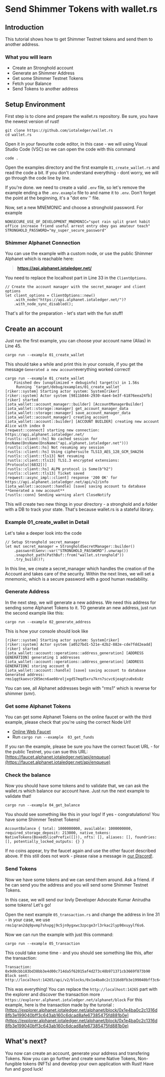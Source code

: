 # Send Shimmer Tokens with wallet.rs


## Introduction

This tutorial shows how to get Shimmer Testnet tokens and send them to another address. 

### What you will learn

- Create an Stronghold account
- Generate an Shimmer Address
- Get some Shimmer Testnet Tokens
- Fetch your Balance
- Send Tokens to another address


## Setup Environment
First step is to clone and prepare the wallet.rs repository. Be sure, you have the newest version of rust!

```bash=
git clone https://github.com/iotaledger/wallet.rs
cd wallet.rs
```

Open it in your favourite code editor, in this case - we will using Visual Studio Code (VSC) so we can open the code with this command

```bash=
code .
```

Open the examples directory and the first example `01_create_wallet.rs` and read the code a bit.
If you don't understand everything - dont worry, we will go through the code line by line.

If you're done. we need to create a valid `.env` file, so let's remove the example ending a the `.env.example` file to and name it to `.env`. Don't forget the point at the beginning, it's a "dot env '' file. 

Now, set a new MNEMONIC and choose a stronghold password. For example

```bash=
NONSECURE_USE_OF_DEVELOPMENT_MNEMONIC="spot rain split grant habit office increase friend useful arrest entry obey gas amateur teach"
STRONGHOLD_PASSWORD="my_super_secure_password"
````

### Shimmer Alphanet Connection

You can use the example with a custom node, or use the public Shimmer Alphanet which is reachable here:

> **https://api.alphanet.iotaledger.net/**

You need to replace the localhost part in Line 33 in the `ClientOptions`.
```rust=
// Create the account manager with the secret_manager and client options
let client_options = ClientOptions::new()
    .with_node("https://api.alphanet.iotaledger.net/")?
    .with_node_sync_disabled();
```


That's all for the preparation - let's start with the fun stuff!

## Create an account

Just run the first example, you can choose your account name (Alias) in Line 45.

```bash=
cargo run --example 01_create_wallet
```

This should take a while and print this in your console, if you get the message `Generated a new account`everything worked correct!
```bash=
cargo run --example 01_create_wallet
    Finished dev [unoptimized + debuginfo] target(s) in 1.56s
     Running `target/debug/examples/01_create_wallet`
[riker::system] Starting actor system: System[riker]
[riker::system] Actor system [9811b844-2930-4ae4-be3f-61876eea24fb] [riker] started
[iota_wallet::account_manager::builder] [AccountManagerBuilder]
[iota_wallet::storage::manager] get_account_manager_data
[iota_wallet::storage::manager] save_account_manager_data
[iota_wallet::account_manager] creating account
[iota_wallet::account::builder] [ACCOUNT BUILDER] creating new account Alice with index 0
[reqwest::connect] starting new connection: https://api.alphanet.iotaledger.net/
[rustls::client::hs] No cached session for DnsName(DnsName(DnsName("api.alphanet.iotaledger.net")))
[rustls::client::hs] Not resuming any session
[rustls::client::hs] Using ciphersuite TLS13_AES_128_GCM_SHA256
[rustls::client::tls13] Not resuming
[rustls::client::tls13] TLS1.3 encrypted extensions: [Protocols([6832])]
[rustls::client::hs] ALPN protocol is Some(b"h2")
[rustls::client::tls13] Ticket saved
[reqwest::async_impl::client] response '200 OK' for https://api.alphanet.iotaledger.net/api/v2/info
[iota_wallet::account::handle] [save] saving account to database
**Generated a new account**
[rustls::conn] Sending warning alert CloseNotify
```

This will create two new things in your directory - a stronghold and a folder with a DB to track your state. That's because wallet.rs is a stateful library. 


### Example 01_create_wallet in Detail

Let's take a deeper look into the code
```rust=
// Setup Stronghold secret_manager
let mut secret_manager = StrongholdSecretManager::builder()
    .password(&env::var("STRONGHOLD_PASSWORD").unwrap())
    .snapshot_path(PathBuf::from("wallet.stronghold"))
    .try_build()?;
```
In this line, we create a secret_manager which handles the creation of the Account and takes care of the security. Within the next lines, we will set a mnemonic, which is a secure password with a good human readability.  



### Generate Address

In the next step, we will generate a new address. We need this address for sending some Alphanet Tokens to it. TO generate an new address, just run the second example like this:
```bash=
cargo run --example 02_generate_address
```

This is how your console should look like

```bash=
[riker::system] Starting actor system: System[riker]
[riker::system] Actor system [a0527bd1-521e-42b2-882e-cde7fdd2eadd] [riker] started
[iota_wallet::account::operations::address_generation] [ADDRESS GENERATION] generating 1 addresses
[iota_wallet::account::operations::address_generation] [ADDRESS GENERATION] storing account 0
[iota_wallet::account::handle] [save] saving account to database
Generated address: rms1qqtkaevcr205mcn6ae08reljxgd57mqd5xru7krn7scvc6jeagtzu0x6s8z
```

You can see, all Alphanet addresses begin with "rms1" which is reverse for shimmer (smr).

### Get some Alphanet Tokens

You can get some Alphanet Tokens on the online faucet or with the third example, please check that you're using the correct Node Url!

- [Online Web Faucet](https://faucet.alphanet.iotaledger.net/)
- Run `cargo run --example  03_get_funds`

If you ran the example, please be sure you have the correct faucet URL - for the public Testnet, you can sue this URL: [https://faucet.alphanet.iotaledger.net/api/enqueue](https://faucet.alphanet.iotaledger.net/api/enqueue)

### Check the balance
Now you should have some tokens and to validate that, we can ask the wallet.rs which balance our account have. Just run the next example to validate that!


```bash=
cargo run --example 04_get_balance
```

You should see something like this in your logs! If yes - congratulations! You have some Shimmer Testnet Tokens!

```bash=
AccountBalance { total: 1000000000, available: 1000000000, required_storage_deposit: 213000, native_tokens: NativeTokens(BoxedSlicePrefix([])), nfts: [], aliases: [], foundries: [], potentially_locked_outputs: {} }

```
If no coins appear, try the faucet again and use the other faucet described above. If this still does not work - please raise a message in [our Discord!](https://discord.iota.org/).


### Send Tokens

Now we have some tokens and we can send them around. Ask a friend. if he can send you the address and you will send some Shimmer Testnet Tokens. 

In this case, we will send our lovly Developer Advocate Kumar Anirudha some tokens! Let's go!

Open the next example `05_transaction.rs` and change the address in line 31 - in your case, we use `rms1qran2dq9pvmp7shxpgj9c5jn9ygxwc3zpcge3rl3rkac2lyp98xuyylf6s6`.

Now we can run the example with just this command:

```bash=
cargo run --example 05_transaction
```

This could take some time - and you should see something like this, after the transaction:

```bash=
Transaction: 0x9d0cbb183bd38bb3e4d00c714da5f62015af4d273c48b971371cb3669f873b90 Block sent: http://localhost:14265/api/v2/blocks/0x1e4ba0c2c1316d8fb3e199040bff3c643ab160c6dcad8afe67385475fd881b0e
```

This was everything! You can replace the `http://localhost:14265` part with the explorer and discover the transaction more `https://explorer.alphanet.iotaledger.net/alphanet/block`
For this example, here is the transaction made by the turorial :[https://explorer.alphanet.iotaledger.net/alphanet/block/0x1e4ba0c2c1316d8fb3e199040bff3c643ab160c6dcad8afe67385475fd881b0e](https://explorer.alphanet.iotaledger.net/alphanet/block/0x1e4ba0c2c1316d8fb3e199040bff3c643ab160c6dcad8afe67385475fd881b0e)


## What's next?

You now can create an account, generate your address and transfering Tokens. Now you can go further and create some Native Tokens, Non-fungible tokens (NFTs) and develop your own application with Rust! Have fun and good luck!


